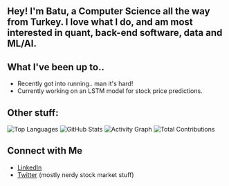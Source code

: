 ## Hey! I'm Batu, a Computer Science all the way from Turkey. I love what I do, and am most interested in quant, back-end software, data and ML/AI.

## What I've been up to..
- Recently got into running.. man it's hard!
- Currently working on an LSTM model for stock price predictions.

## Other stuff:
![Top Languages](https://github-readme-stats.vercel.app/api/top-langs/?username=Batu-end&layout=compact&theme=radical)
![GitHub Stats](https://github-readme-stats.vercel.app/api?username=Batu-end&show_icons=true&theme=radical)
![Activity Graph](https://github-profile-summary-cards.vercel.app/api/cards/profile-details?username=your-username&theme=radical)
![Total Contributions](https://github-profile-summary-cards.vercel.app/api/cards/stats?username=your-username&theme=radical)


## Connect with Me
- [LinkedIn](https://www.linkedin.com/in/batu-demirtas-ba83812ba/)
- [Twitter](https://x.com/finansender) (mostly nerdy stock market stuff)

